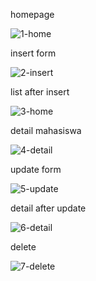 homepage

![1-home](https://github.com/user-attachments/assets/ef72cd3c-1825-48a6-ac7d-9a5ce7c778e4)

insert form

![2-insert](https://github.com/user-attachments/assets/ac80703a-646b-4291-912a-791aea602981)

list after insert

![3-home](https://github.com/user-attachments/assets/111a00e8-51b5-49e0-84f5-f109c6f2469d)

detail mahasiswa

![4-detail](https://github.com/user-attachments/assets/80bdfdd7-846a-45b9-b2b6-5c06e37d6dde)

update form

![5-update](https://github.com/user-attachments/assets/1deb3a41-7ec9-4fbd-b50f-25e39f354344)

detail after update

![6-detail](https://github.com/user-attachments/assets/3cb1f17b-a838-4927-8ab0-f9f33bf29a69)

delete

![7-delete](https://github.com/user-attachments/assets/3384af90-0a16-40da-88f8-f3bb6a8a6b4e)
